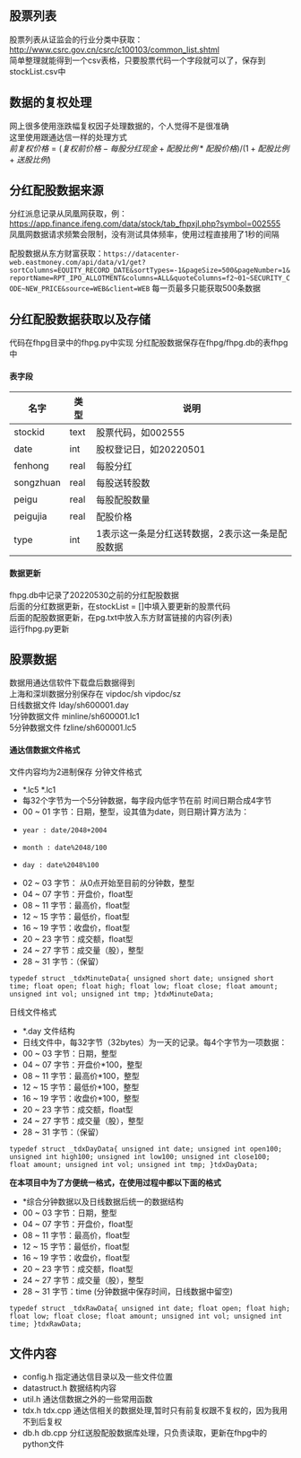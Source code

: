 ## 股票列表
股票列表从证监会的行业分类中获取：http://www.csrc.gov.cn/csrc/c100103/common_list.shtml  
简单整理就能得到一个csv表格，只要股票代码一个字段就可以了，保存到stockList.csv中

## 数据的复权处理
网上很多使用涨跌幅复权因子处理数据的，个人觉得不是很准确  
这里使用跟通达信一样的处理方式  
$前复权价格=(复权前价格-每股分红现金+配股比例*配股价格)/(1+配股比例+送股比例)$  

## 分红配股数据来源
分红派息记录从凤凰网获取，例：https://app.finance.ifeng.com/data/stock/tab_fhpxjl.php?symbol=002555  
凤凰网数据请求频繁会限制，没有测试具体频率，使用过程直接用了1秒的间隔


配股数据从东方财富获取：`https://datacenter-web.eastmoney.com/api/data/v1/get?sortColumns=EQUITY_RECORD_DATE&sortTypes=-1&pageSize=500&pageNumber=1&reportName=RPT_IPO_ALLOTMENT&columns=ALL&quoteColumns=f2~01~SECURITY_CODE~NEW_PRICE&source=WEB&client=WEB`
每一页最多只能获取500条数据

## 分红配股数据获取以及存储
代码在fhpg目录中的fhpg.py中实现
分红配股数据保存在fhpg/fhpg.db的表fhpg中  
#### 表字段  
|  名字   | 类型  | 说明  |
|  ----  | ----  | ----  |
| stockid  | text | 股票代码，如002555 |
| date  | int | 股权登记日，如20220501 |
| fenhong  | real | 每股分红 |
| songzhuan  | real | 每股送转股数 |
| peigu  | real | 每股配股数量 |
| peigujia  | real | 配股价格 |
| type  | int | 1表示这一条是分红送转数据，2表示这一条是配股数据 |

#### 数据更新
fhpg.db中记录了20220530之前的分红配股数据  
后面的分红数据更新，在stockList = []中填入要更新的股票代码  
后面的配股数据更新，在pg.txt中放入东方财富链接的内容(列表)  
运行fhpg.py更新

## 股票数据
数据用通达信软件下载盘后数据得到  
上海和深圳数据分别保存在  vipdoc/sh   vipdoc/sz  
日线数据文件 lday/sh600001.day  
1分钟数据文件 minline/sh600001.lc1  
5分钟数据文件 fzline/sh600001.lc5  

#### 通达信数据文件格式
文件内容均为2进制保存
分钟文件格式  

 * *.lc5   *.lc1
 * 每32个字节为一个5分钟数据，每字段内低字节在前 时间日期合成4字节
 * 00 ~ 01 字节：日期，整型，设其值为date，则日期计算方法为：
 *     year : date/2048+2004  
 *     month : date%2048/100
 *     day : date%2048%100
 * 02 ~ 03 字节： 从0点开始至目前的分钟数，整型
 * 04 ~ 07 字节：开盘价，float型
 * 08 ~ 11 字节：最高价，float型
 * 12 ~ 15 字节：最低价，float型
 * 16 ~ 19 字节：收盘价，float型
 * 20 ~ 23 字节：成交额，float型
 * 24 ~ 27 字节：成交量（股），整型
 * 28 ~ 31 字节：（保留）

`typedef struct _tdxMinuteData{
    unsigned short date;
    unsigned short time;
    float open;
    float high;
    float low;
    float close;
    float amount;
    unsigned int vol;
    unsigned int tmp;
}tdxMinuteData;`
   
日线文件格式  
 * *.day 文件结构
 * 日线文件中，每32字节（32bytes）为一天的记录。每4个字节为一项数据：
 * 00 ~ 03 字节：日期，整型
 * 04 ~ 07 字节：开盘价*100，整型
 * 08 ~ 11 字节：最高价*100，整型
 * 12 ~ 15 字节：最低价*100，整型
 * 16 ~ 19 字节：收盘价*100，整型
 * 20 ~ 23 字节：成交额，float型
 * 24 ~ 27 字节：成交量（股），整型
 * 28 ~ 31 字节：（保留）

 `typedef struct _tdxDayData{
    unsigned int date;
    unsigned int open100;
    unsigned int high100;
    unsigned int low100;
    unsigned int close100;
    float amount;
    unsigned int vol;
    unsigned int tmp;
}tdxDayData;`

**在本项目中为了方便统一格式，在使用过程中都以下面的格式**  

 * *综合分钟数据以及日线数据后统一的数据结构
 * 00 ~ 03 字节：日期，整型
 * 04 ~ 07 字节：开盘价，float型
 * 08 ~ 11 字节：最高价，float型
 * 12 ~ 15 字节：最低价，float型
 * 16 ~ 19 字节：收盘价，float型
 * 20 ~ 23 字节：成交额，float型
 * 24 ~ 27 字节：成交量（股），整型
 * 28 ~ 31 字节：time (分钟数据中保存时间，日线数据中留空)
   
`typedef struct _tdxRawData{
    unsigned int date;
    float open;
    float high;
    float low;
    float close;
    float amount;
    unsigned int vol;
    unsigned int time;
}tdxRawData;`
   


## 文件内容
* config.h   指定通达信目录以及一些文件位置
* datastruct.h  数据结构内容
* util.h  通达信数据之外的一些常用函数
* tdx.h tdx.cpp 通达信相关的数据处理,暂时只有前复权跟不复权的，因为我用不到后复权
* db.h db.cpp 分红送股配股数据库处理，只负责读取，更新在fhpg中的python文件
